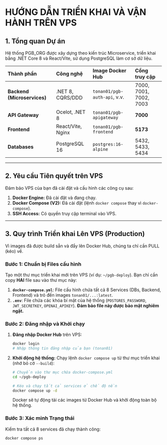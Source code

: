 # HƯỚNG DẪN TRIỂN KHAI VÀ VẬN HÀNH TRÊN VPS

## 1. Tổng quan Dự án

Hệ thống PGB_ORG được xây dựng theo kiến trúc Microservice, triển khai bằng .NET Core 8 và React/Vite, sử dụng PostgreSQL làm cơ sở dữ liệu.

| Thành phần | Công nghệ | Image Docker Hub | Cổng truy cập |
| :--- | :--- | :--- | :--- |
| **Backend (Microservices)** | .NET 8, CQRS/DDD | `tonan01/pgb-auth-api`, v.v. | 7000, 7001, 7002, 7003 |
| **API Gateway** | Ocelot, .NET 8 | `tonan01/pgb-apigateway` | **7000** |
| **Frontend** | React/Vite, Nginx | `tonan01/pgb-frontend` | **5173** |
| **Databases** | PostgreSQL 16 | `postgres:16-alpine` | 5432, 5433, 5434 |

---

## 2. Yêu cầu Tiên quyết trên VPS

Đảm bảo VPS của bạn đã cài đặt và cấu hình các công cụ sau:

1.  **Docker Engine:** Đã cài đặt và đang chạy.
2.  **Docker Compose (V2):** Đã cài đặt (lệnh `docker compose` thay vì `docker-compose`).
3.  **SSH Access:** Có quyền truy cập terminal vào VPS.

---

## 3. Quy trình Triển khai Lên VPS (Production)

Vì images đã được build sẵn và đẩy lên Docker Hub, chúng ta chỉ cần PULL (kéo) về.

### Bước 1: Chuẩn bị Files cấu hình

Tạo một thư mục triển khai mới trên VPS (ví dụ: `~/pgb-deploy`). Bạn chỉ cần copy **HAI** file sau vào thư mục này:

1.  **`docker-compose.yml`**: File cấu hình chứa tất cả 8 Services (DBs, Backend, Frontend) và trỏ đến images `tonan01/...:latest`.
2.  **`.env`**: File chứa các khóa bí mật của hệ thống (`POSTGRES_PASSWORD`, `JWT_SECRETKEY`, `OPENAI_APIKEY`). **Đảm bảo file này được bảo mật nghiêm ngặt.**

### Bước 2: Đăng nhập và Khởi chạy

1.  **Đăng nhập Docker Hub** trên VPS:

    ```bash
    docker login
    # Nhập thông tin đăng nhập của bạn (tonan01)
    ```

2.  **Khởi động hệ thống:** Chạy lệnh `docker compose up` từ thư mục triển khai (nhớ bỏ cờ `--build`):

    ```bash
    # Chuyển vào thư mục chứa docker-compose.yml
    cd ~/pgb-deploy 

    # Kéo và chạy tất cả services ở chế độ nền
    docker compose up -d
    ```
    Docker sẽ tự động tải các images từ Docker Hub và khởi động toàn bộ hệ thống.

### Bước 3: Xác minh Trạng thái

Kiểm tra tất cả 8 services đã chạy thành công:

```bash
docker compose ps
